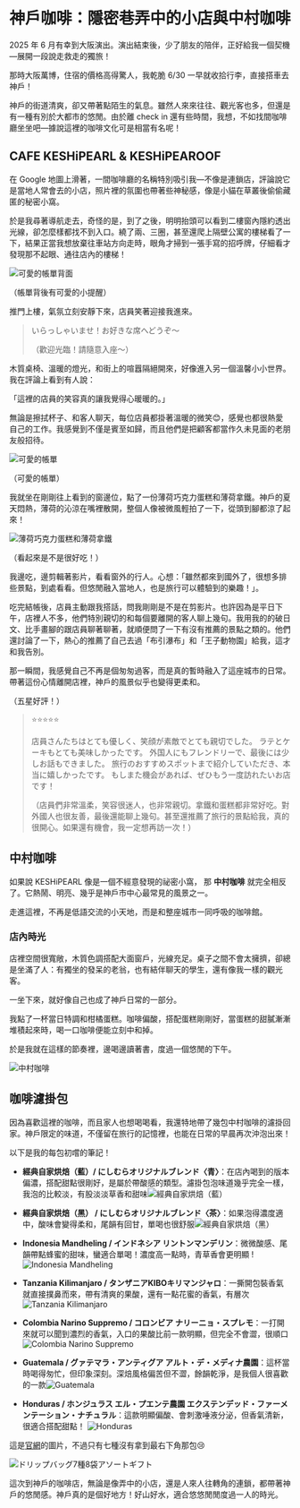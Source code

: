 # 神戶咖啡：隱密巷弄中的小店與中村咖啡

2025 年 6 月有幸到大阪演出。演出結束後，少了朋友的陪伴，正好給我一個契機—展開一段說走救走的獨旅！

那時大阪萬博，住宿的價格高得驚人，我乾脆 6/30 一早就收拾行李，直接搭車去神戶！

神戶的街道清爽，卻又帶著點陌生的氣息。雖然人來來往往、觀光客也多，但還是有一種有別於大都市的悠閒。由於離 check in 還有些時間，我想，不如找間咖啡廳坐坐吧—據說這裡的咖啡文化可是相當有名呢！

## CAFE KESHiPEARL & KESHiPEAROOF

在 Google 地圖上滑著，一間咖啡廳的名稱特別吸引我—不像是連鎖店，評論說它是當地人常會去的小店，照片裡的氛圍也帶著些神秘感，像是小貓在草叢後偷偷藏匿的秘密小窩。

於是我尋著導航走去，奇怪的是，到了之後，明明抬頭可以看到二樓窗內隱約透出光線，卻怎麼樣都找不到入口。繞了兩、三圈，甚至還爬上隔壁公寓的樓梯看了一下，結果正當我想放棄往車站方向走時，眼角才掃到一張手寫的招呼牌，仔細看才發現那不起眼、通往店內的樓梯！

![可愛的帳單背面](/img/blog/08/coffee/IMG_3629.webp)

（帳單背後有可愛的小提醒）

推門上樓，氣氛立刻安靜下來，店員笑著迎接我進來。

> いらっしゃいませ！お好きな席へどうぞ～
>
> （歡迎光臨！請隨意入座～）

木質桌椅、溫暖的燈光，和街上的喧囂隔絕開來，好像進入另一個溫馨小小世界。我在評論上看到有人說：

「這裡的店員的笑容真的讓我覺得心暖暖的。」

無論是擦拭杯子、和客人聊天，每位店員都掛著溫暖的微笑😊，感覺也都很熱愛自己的工作。我感覺到不僅是賓至如歸，而且他們是把顧客都當作久未見面的老朋友般招待。

![可愛的帳單](/img/blog/08/coffee/IMG_3628.webp)

（可愛的帳單）

我就坐在剛剛往上看到的窗邊位，點了一份薄荷巧克力蛋糕和薄荷拿鐵。神戶的夏天悶熱，薄荷的沁涼在嘴裡散開，整個人像被微風輕拍了一下，從頭到腳都涼了起來！

![薄荷巧克力蛋糕和薄荷拿鐵](/img/blog/08/coffee/IMG_3617.webp)

（看起來是不是很好吃！）

我邊吃，邊剪輯著影片，看看窗外的行人。心想：「雖然都來到國外了，很想多排些景點，到處看看。但悠閒融入當地人，也是旅行可以體驗到的樂趣！」。

吃完結帳後，店員主動跟我搭話，問我剛剛是不是在剪影片。也許因為是平日下午，店裡人不多，他們特別親切的和每個要離開的客人聊上幾句。我用我的的破日文、比手畫腳的跟店員聊著聊著，就順便問了一下有沒有推薦的景點之類的。他們還討論了一下，熱心的推薦了自己去過「布引瀑布」和「王子動物園」給我，這才和我告別。

那一瞬間，我感覺自己不再是個匆匆過客，而是真的暫時融入了這座城市的日常。帶著這份心情離開店裡，神戶的風景似乎也變得更柔和。

（五星好評！）

> ⭐⭐⭐⭐⭐
>
> 店員さんたちはとても優しく、笑顔が素敵でとても親切でした。 ラテとケーキもとても美味しかったです。 外国人にもフレンドリーで、最後には少しお話もできました。 旅行のおすすめスポットまで紹介していただき、本当に嬉しかったです。 もしまた機会があれば、ぜひもう一度訪れたいお店です！
>
> （店員們非常溫柔，笑容很迷人，也非常親切。拿鐵和蛋糕都非常好吃。對外國人也很友善，最後還能聊上幾句。甚至還推薦了旅行的景點給我，真的很開心。如果還有機會，我一定想再訪一次！）

## 中村咖啡



如果說 KESHiPEARL 像是一個不經意發現的祕密小窩， 那 **中村咖啡** 就完全相反了。它熱鬧、明亮、幾乎是神戶市中心最常見的風景之一。 

走進這裡，不再是低語交流的小天地，而是和整座城市一同呼吸的咖啡館。

### 店內時光

店裡空間很寬敞，木質色調搭配大面窗戶，光線充足。桌子之間不會太擁擠，卻總是坐滿了人：有獨坐的發呆的老翁，也有結伴聊天的學生，還有像我一樣的觀光客。

一坐下來，就好像自己也成了神戶日常的一部分。

我點了一杯當日特調和柑橘蛋糕。咖啡偏酸，搭配蛋糕剛剛好，當蛋糕的甜膩漸漸堆積起來時，喝一口咖啡便能立刻中和掉。  

於是我就在這樣的節奏裡，邊喝邊讀著書，度過一個悠閒的下午。

![中村咖啡](/img/blog/08/coffee/IMG_3673.webp)

## 咖啡濾掛包

因為喜歡這裡的咖啡，而且家人也想喝喝看，我還特地帶了幾包中村咖啡的濾掛回家。神戶限定的味道，不僅留在旅行的記憶裡，也能在日常的早晨再次沖泡出來！ 

以下是我的每包初嚐的筆記！

- **經典自家烘焙（藍）/ にしむらオリジナルブレンド〈青〉**：在店內喝到的版本偏濃，搭配甜點很剛好，是屬於帶酸感的類型。濾掛包泡味道幾乎完全一樣，我泡的比較淡，有股淡淡草香和甜味![經典自家烘焙（藍）](/img/blog/08/coffee/IMG_4132.webp)

  

- **經典自家烘焙（黑） / にしむらオリジナルブレンド〈茶〉**：如果泡得濃度適中，酸味會變得柔和，尾韻有回甘，單喝也很舒服![經典自家烘焙（黑）](/img/blog/08/coffee/IMG_4152.webp)

- **Indonesia Mandheling / インドネシア リントンマンデリン**：微微酸感、尾韻帶點蜂蜜的甜味，蠻適合單喝！濃度高一點時，青草香會更明顯 !![Indonesia Mandheling](/img/blog/08/coffee/IMG_4150.webp)

- **Tanzania Kilimanjaro / タンザニアKIBOキリマンジャロ**：一撕開包裝香氣就直接撲鼻而來，帶有清爽的果酸，還有一點花蜜的香氣，有層次![Tanzania Kilimanjaro](/img/blog/08/coffee/IMG_4114.webp)

- **Colombia Narino Suppremo / コロンビア ナリーニョ・スプレモ**：一打開來就可以聞到濃烈的香氣，入口的果酸比前一款明顯，但完全不會澀，很順口![Colombia Narino Suppremo](/img/blog/08/coffee/IMG_4125.webp)

- **Guatemala / グァテマラ・アンティグア アルト・デ・メディナ農園**：這杯當時喝得匆忙，但印象深刻。深焙風格偏苦但不澀，餘韻乾淨，是我個人很喜歡的一款![Guatemala](/img/blog/08/coffee/IMG_4105.webp)

- **Honduras / ホンジュラス エル・プエンテ農園 エクステンデッド・ファーメンテーション・ナチュラル**：這款明顯偏酸、會刺激唾液分泌，但香氣清新，很適合搭配甜點！ ![Honduras](/img/blog/08/coffee/IMG_4102.webp)

這是[官網](https://kobe-nishimuracoffee.shop/?pid=177495955)的圖片，不過只有七種沒有拿到最右下角那包😢

![ドリップバッグ7種8袋アソートギフト](/img/blog/08/coffee/177495955.webp)

這次到神戶的咖啡店，無論是像弄中的小店，還是人來人往轉角的連鎖，都帶著神戶的悠閒感。神戶真的是個好地方！好山好水，適合悠悠閒閒度過一人的時光。